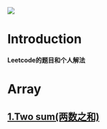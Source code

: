 ![](https://img.shields.io/badge/language-Swift-yellowgreen)

# Introduction
#### Leetcode的题目和个人解法


# Array
## [1.Two sum(两数之和)](https://github.com/Detective41/algorithm-exercises-swift/blob/main/Array/1.Two%20sum(%E4%B8%A4%E6%95%B0%E4%B9%8B%E5%92%8C).swift)
